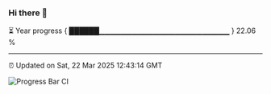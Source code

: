 ### Hi there 👋

⏳ Year progress { ██████▁▁▁▁▁▁▁▁▁▁▁▁▁▁▁▁▁▁▁▁▁▁▁▁ } 22.06 %

---

⏰ Updated on Sat, 22 Mar 2025 12:43:14 GMT

![Progress Bar CI](https://github.com/DhruviPatel157/GitHub-Actions-Demo/workflows/Progress%20Bar%20CI/badge.svg)
